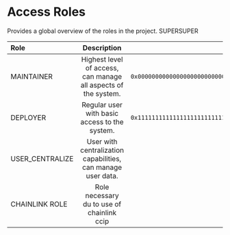 # Access Roles

Provides a global overview of the roles in the project. SUPERSUPER

<div class="roles-table">

| Role            |                          Description                           |                                      Address |
| :-------------- | :------------------------------------------------------------: | -------------------------------------------: |
| MAINTAINER      | Highest level of access, can manage all aspects of the system. | `0x0000000000000000000000000000000000000000` |
| DEPLOYER        |         Regular user with basic access to the system.          | `0x1111111111111111111111111111111111111111` |
| USER_CENTRALIZE |  User with centralization capabilities, can manage user data.  |                                          `0x |
| CHAINLINK ROLE  |           Role necessary du to use of chainlink ccip           |                                              |
</div>